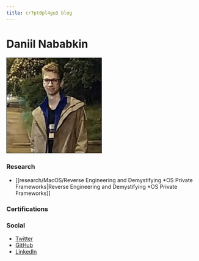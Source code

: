 ```yaml
---
title: cr7pt0pl4gu3 blog
---
```


# Daniil Nababkin
[<img src="photo.jpg" width="250" height="250"/>](photo.jpg)
### Research
- [[research/MacOS/Reverse Engineering and Demystifying *OS Private Frameworks|Reverse Engineering and Demystifying *OS Private Frameworks]]
### Certifications
### Social
- [Twitter](https://twitter.com/cr7pt0pl4gu3)
- [GitHub](https://github.com/cr7pt0pl4gu3)
- [LinkedIn](https://www.linkedin.com/in/daniil-nababkin-88263b210/)
